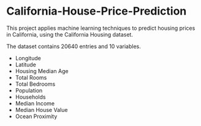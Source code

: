 # California-House-Price-Prediction
This project applies machine learning techniques to predict housing prices in California, using the California Housing dataset.

The dataset contains 20640 entries and 10 variables.

 - Longitude
 - Latitude
 - Housing Median Age
 - Total Rooms
 - Total Bedrooms
 - Population
 - Households
 - Median Income
 - Median House Value
 - Ocean Proximity

